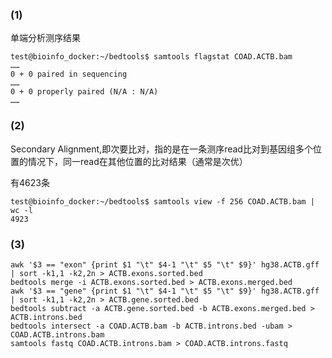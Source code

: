 ### (1)
单端分析测序结果
```
test@bioinfo_docker:~/bedtools$ samtools flagstat COAD.ACTB.bam
……
0 + 0 paired in sequencing
……
0 + 0 properly paired (N/A : N/A)
……
```
### (2)
Secondary Alignment,即次要比对，指的是在一条测序read比对到基因组多个位置的情况下，同一read在其他位置的比对结果（通常是次优）

有4623条
```
test@bioinfo_docker:~/bedtools$ samtools view -f 256 COAD.ACTB.bam | wc -l
4923
```
### (3)
```
awk '$3 == "exon" {print $1 "\t" $4-1 "\t" $5 "\t" $9}' hg38.ACTB.gff | sort -k1,1 -k2,2n > ACTB.exons.sorted.bed
bedtools merge -i ACTB.exons.sorted.bed > ACTB.exons.merged.bed
awk '$3 == "gene" {print $1 "\t" $4-1 "\t" $5 "\t" $9}' hg38.ACTB.gff | sort -k1,1 -k2,2n > ACTB.gene.sorted.bed
bedtools subtract -a ACTB.gene.sorted.bed -b ACTB.exons.merged.bed > ACTB.introns.bed
bedtools intersect -a COAD.ACTB.bam -b ACTB.introns.bed -ubam > COAD.ACTB.introns.bam
samtools fastq COAD.ACTB.introns.bam > COAD.ACTB.introns.fastq
```
